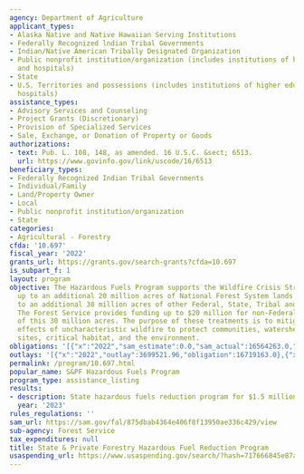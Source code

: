 ```yaml
---
agency: Department of Agriculture
applicant_types:
- Alaska Native and Native Hawaiian Serving Institutions
- Federally Recognized lndian Tribal Governments
- Indian/Native American Tribally Designated Organization
- Public nonprofit institution/organization (includes institutions of higher education
  and hospitals)
- State
- U.S. Territories and possessions (includes institutions of higher education and
  hospitals)
assistance_types:
- Advisory Services and Counseling
- Project Grants (Discretionary)
- Provision of Specialized Services
- Sale, Exchange, or Donation of Property or Goods
authorizations:
- text: Pub. L. 108, 148, as amended. 16 U.S.C. &sect; 6513.
  url: https://www.govinfo.gov/link/uscode/16/6513
beneficiary_types:
- Federally Recognized Indian Tribal Governments
- Individual/Family
- Land/Property Owner
- Local
- Public nonprofit institution/organization
- State
categories:
- Agricultural - Forestry
cfda: '10.697'
fiscal_year: '2022'
grants_url: https://grants.gov/search-grants?cfda=10.697
is_subpart_f: 1
layout: program
objective: The Hazardous Fuels Program supports the Wildfire Crisis Strategy to treat
  up to an additional 20 million acres of National Forest System lands and treat up
  to an additional 30 million acres of other Federal, State, Tribal and private lands.
  The Forest Service provides funding up to $20 million for non-Federal lands in support
  of this 30 million acres. The purpose of these treatments is to mitigate the adverse
  effects of uncharacteristic wildfire to protect communities, watersheds, sacred
  sites, critical habitat, and the environment.
obligations: '[{"x":"2022","sam_estimate":0.0,"sam_actual":16564263.0,"usa_spending_actual":16006190.5},{"x":"2023","sam_estimate":0.0,"sam_actual":20000000.0,"usa_spending_actual":19122094.01},{"x":"2024","sam_estimate":18000000.0,"sam_actual":0.0,"usa_spending_actual":15002036.37}]'
outlays: '[{"x":"2022","outlay":3699521.96,"obligation":16719163.0},{"x":"2023","outlay":1199752.26,"obligation":19362237.0},{"x":"2024","outlay":814506.73,"obligation":14953323.71}]'
permalink: /program/10.697.html
popular_name: S&PF Hazardous Fuels Program
program_type: assistance_listing
results:
- description: State hazardous fuels reduction program for $1.5 million
  year: '2023'
rules_regulations: ''
sam_url: https://sam.gov/fal/875dbab4364e406f8f13950ae336c429/view
sub-agency: Forest Service
tax_expenditures: null
title: State & Private Forestry Hazardous Fuel Reduction Program
usaspending_url: https://www.usaspending.gov/search/?hash=717666845e87ab251f0a13193b0b218d
---
```

